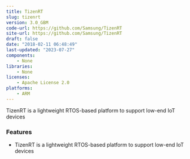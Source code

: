 ```yaml
---
title: TizenRT
slug: tizenrt
version: 3.0_GBM
code-url: https://github.com/Samsung/TizenRT
site-url: https://github.com/Samsung/TizenRT
draft: false
date: "2018-02-11 06:48:49"
last-updated: "2023-07-27"
components:
    - None
libraries:
    - None
licenses:
    - Apache License 2.0
platforms:
    - ARM
---
```

TizenRT is a lightweight RTOS-based platform to support low-end IoT devices

<!--more-->

### Features
- TizenRT is a lightweight RTOS-based platform to support low-end IoT devices


